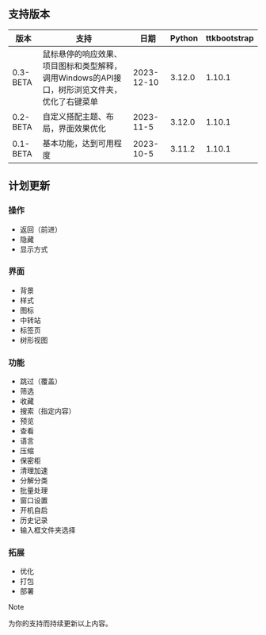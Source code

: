 ## 支持版本

|版本|支持|日期|Python|ttkbootstrap|
|-|-|-|-|-|
|0.3-BETA|鼠标悬停的响应效果、项目图标和类型解释，调用Windows的API接口，树形浏览文件夹，优化了右键菜单|2023-12-10|3.12.0|1.10.1|
|0.2-BETA|自定义搭配主题、布局，界面效果优化|2023-11-5|3.12.0|1.10.1|
|0.1-BETA|基本功能，达到可用程度|2023-10-5|3.11.2|1.10.1|

## 计划更新

### 操作

* 返回（前进）
* 隐藏
* 显示方式

### 界面

* 背景
* 样式
* 图标
* 中转站
* 标签页
* 树形视图

### 功能

* 跳过（覆盖）
* 筛选
* 收藏
* 搜索（指定内容）
* 预览
* 查看
* 语言
* 压缩
* 保密柜
* 清理加速
* 分解分类
* 批量处理
* 窗口设置
* 开机自启
* 历史记录
* 输入框文件夹选择

### 拓展

* 优化
* 打包
* 部署

> [!NOTE]
> 为你的支持而持续更新以上内容。

